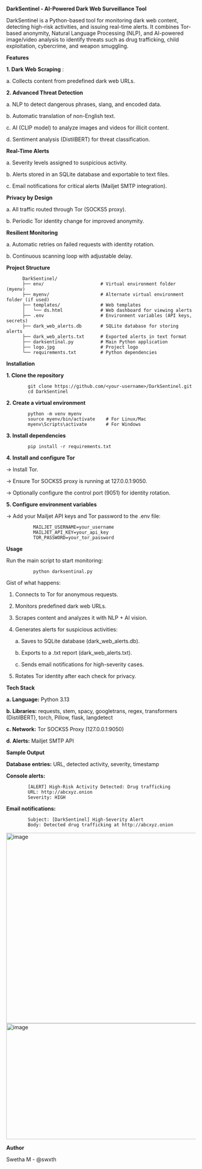 **DarkSentinel - AI-Powered Dark Web Surveillance Tool**

DarkSentinel is a Python-based tool for monitoring dark web content, detecting high-risk activities, and issuing real-time alerts. It combines Tor-based anonymity, Natural Language Processing (NLP), and AI-powered image/video analysis to identify threats such as drug trafficking, child exploitation, cybercrime, and weapon smuggling.

**Features**

**1. Dark Web Scraping** :

a. Collects content from predefined dark web URLs.

**2. Advanced Threat Detection**

a. NLP to detect dangerous phrases, slang, and encoded data.

b. Automatic translation of non-English text.

c. AI (CLIP model) to analyze images and videos for illicit content.

d. Sentiment analysis (DistilBERT) for threat classification.

**Real-Time Alerts**

a. Severity levels assigned to suspicious activity.

b. Alerts stored in an SQLite database and exportable to text files.

c. Email notifications for critical alerts (Mailjet SMTP integration).

**Privacy by Design**

a. All traffic routed through Tor (SOCKS5 proxy).

b. Periodic Tor identity change for improved anonymity.

**Resilient Monitoring**

a. Automatic retries on failed requests with identity rotation.

b. Continuous scanning loop with adjustable delay.

**Project Structure**

          DarkSentinel/
          ├── env/                     # Virtual environment folder (myenv)
          ├── myenv/                   # Alternate virtual environment folder (if used)
          ├── templates/               # Web templates
          │   └── ds.html              # Web dashboard for viewing alerts
          ├── .env                     # Environment variables (API keys, secrets)
          ├── dark_web_alerts.db       # SQLite database for storing alerts
          ├── dark_web_alerts.txt      # Exported alerts in text format
          ├── darksentinal.py          # Main Python application
          ├── logo.jpg                 # Project logo
          └── requirements.txt         # Python dependencies

**Installation**

**1. Clone the repository**

            git clone https://github.com/<your-username>/DarkSentinel.git
            cd DarkSentinel

**2. Create a virtual environment**

            python -m venv myenv
            source myenv/bin/activate    # For Linux/Mac
            myenv\Scripts\activate       # For Windows

**3. Install dependencies**
   
            pip install -r requirements.txt

**4. Install and configure Tor**

-> Install Tor.

-> Ensure Tor SOCKS5 proxy is running at 127.0.0.1:9050.

-> Optionally configure the control port (9051) for identity rotation.

**5. Configure environment variables**

-> Add your Mailjet API keys and Tor password to the .env file:

              MAILJET_USERNAME=your_username
              MAILJET_API_KEY=your_api_key
              TOR_PASSWORD=your_tor_password

**Usage**

Run the main script to start monitoring:

              python darksentinal.py

Gist of what happens:

1. Connects to Tor for anonymous requests.

2. Monitors predefined dark web URLs.

3. Scrapes content and analyzes it with NLP + AI vision.

4. Generates alerts for suspicious activities:

   a. Saves to SQLite database (dark_web_alerts.db).

   b. Exports to a .txt report (dark_web_alerts.txt).

   c. Sends email notifications for high-severity cases.

5. Rotates Tor identity after each check for privacy.

**Tech Stack**

**a. Language:** Python 3.13

**b. Libraries:** requests, stem, spacy, googletrans, regex, transformers (DistilBERT), torch, Pillow, flask, langdetect

**c. Network:** Tor SOCKS5 Proxy (127.0.0.1:9050)

**d. Alerts:** Mailjet SMTP API

**Sample Output**

**Database entries:** URL, detected activity, severity, timestamp

**Console alerts:**

            [ALERT] High-Risk Activity Detected: Drug trafficking
            URL: http://abcxyz.onion
            Severity: HIGH


**Email notifications:**

            Subject: [DarkSentinel] High-Severity Alert
            Body: Detected drug trafficking at http://abcxyz.onion

<img width="960" height="506" alt="image" src="https://github.com/user-attachments/assets/3b786bb8-12d2-4869-971f-09dd14a5058c" />
<img width="1042" height="308" alt="image" src="https://github.com/user-attachments/assets/58541c64-195f-4b2d-b0d1-fa4621f38b2e" />

**Author**

Swetha M - @swxth
